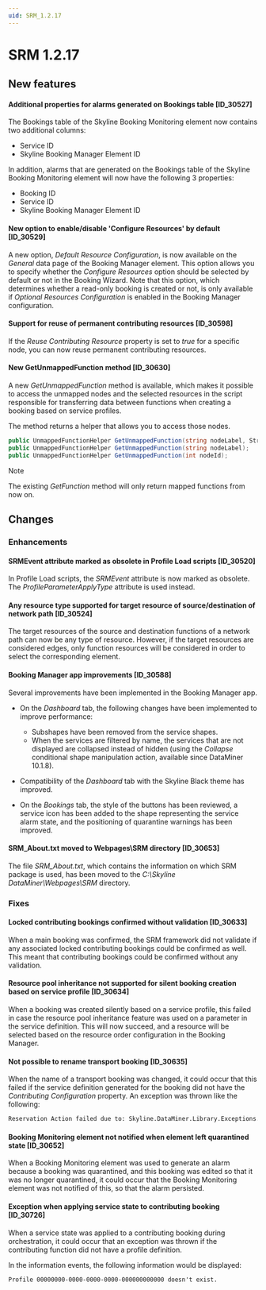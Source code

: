 ```yaml
---
uid: SRM_1.2.17
---
```


# SRM 1.2.17

## New features

#### Additional properties for alarms generated on Bookings table \[ID_30527\]

The Bookings table of the Skyline Booking Monitoring element now contains two additional columns:

- Service ID
- Skyline Booking Manager Element ID

In addition, alarms that are generated on the Bookings table of the Skyline Booking Monitoring element will now have the following 3 properties:

- Booking ID
- Service ID
- Skyline Booking Manager Element ID

#### New option to enable/disable 'Configure Resources' by default \[ID_30529\]

A new option, *Default Resource Configuration*, is now available on the *General* data page of the Booking Manager element. This option allows you to specify whether the *Configure Resources* option should be selected by default or not in the Booking Wizard. Note that this option, which determines whether a read-only booking is created or not, is only available if *Optional Resources Configuration* is enabled in the Booking Manager configuration.

#### Support for reuse of permanent contributing resources \[ID_30598\]

If the *Reuse Contributing Resource* property is set to *true* for a specific node, you can now reuse permanent contributing resources.

#### New GetUnmappedFunction method \[ID_30630\]

A new *GetUnmappedFunction* method is available, which makes it possible to access the unmapped nodes and the selected resources in the script responsible for transferring data between functions when creating a booking based on service profiles.

The method returns a helper that allows you to access those nodes.

```csharp
public UnmappedFunctionHelper GetUnmappedFunction(string nodeLabel, StringComparison stringComparison);
public UnmappedFunctionHelper GetUnmappedFunction(string nodeLabel);
public UnmappedFunctionHelper GetUnmappedFunction(int nodeId);
```

> [!NOTE]
> The existing *GetFunction* method will only return mapped functions from now on.

## Changes

### Enhancements

#### SRMEvent attribute marked as obsolete in Profile Load scripts \[ID_30520\]

In Profile Load scripts, the *SRMEvent* attribute is now marked as obsolete. The *ProfileParameterApplyType* attribute is used instead.

#### Any resource type supported for target resource of source/destination of network path \[ID_30524\]

The target resources of the source and destination functions of a network path can now be any type of resource. However, if the target resources are considered edges, only function resources will be considered in order to select the corresponding element.

#### Booking Manager app improvements \[ID_30588\]

Several improvements have been implemented in the Booking Manager app.

- On the *Dashboard* tab, the following changes have been implemented to improve performance:

  - Subshapes have been removed from the service shapes.
  - When the services are filtered by name, the services that are not displayed are collapsed instead of hidden (using the *Collapse* conditional shape manipulation action, available since DataMiner 10.1.8).

- Compatibility of the *Dashboard* tab with the Skyline Black theme has improved.

- On the *Bookings* tab, the style of the buttons has been reviewed, a service icon has been added to the shape representing the service alarm state, and the positioning of quarantine warnings has been improved.

#### SRM_About.txt moved to Webpages\\SRM directory \[ID_30653\]

The file *SRM_About.txt*, which contains the information on which SRM package is used, has been moved to the *C:\\Skyline DataMiner\\Webpages\\SRM* directory.

### Fixes

#### Locked contributing bookings confirmed without validation \[ID_30633\]

When a main booking was confirmed, the SRM framework did not validate if any associated locked contributing bookings could be confirmed as well. This meant that contributing bookings could be confirmed without any validation.

#### Resource pool inheritance not supported for silent booking creation based on service profile \[ID_30634\]

When a booking was created silently based on a service profile, this failed in case the resource pool inheritance feature was used on a parameter in the service definition. This will now succeed, and a resource will be selected based on the resource order configuration in the Booking Manager.

#### Not possible to rename transport booking \[ID_30635\]

When the name of a transport booking was changed, it could occur that this failed if the service definition generated for the booking did not have the *Contributing Configuration* property. An exception was thrown like the following:

```txt
Reservation Action failed due to: Skyline.DataMiner.Library.Exceptions.PropertyNotFoundException: Could not find property named "contributing config" or "contributing configuration" in the service definition Transport_53566400-f422-48ff-8a2e-b54b0ee44584
```

#### Booking Monitoring element not notified when element left quarantined state \[ID_30652\]

When a Booking Monitoring element was used to generate an alarm because a booking was quarantined, and this booking was edited so that it was no longer quarantined, it could occur that the Booking Monitoring element was not notified of this, so that the alarm persisted.

#### Exception when applying service state to contributing booking \[ID_30726\]

When a service state was applied to a contributing booking during orchestration, it could occur that an exception was thrown if the contributing function did not have a profile definition.

In the information events, the following information would be displayed:

```txt
Profile 00000000-0000-0000-0000-000000000000 doesn't exist.
```

